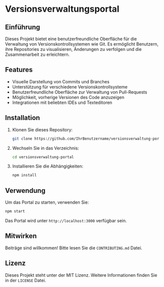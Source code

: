 # Versionsverwaltungsportal

## Einführung  
Dieses Projekt bietet eine benutzerfreundliche Oberfläche für die Verwaltung von Versionskontrollsystemen wie Git. Es ermöglicht Benutzern, ihre Repositories zu visualisieren, Änderungen zu verfolgen und die Zusammenarbeit zu erleichtern.

## Features  
- Visuelle Darstellung von Commits und Branches  
- Unterstützung für verschiedene Versionskontrollsysteme  
- Benutzerfreundliche Oberfläche zur Verwaltung von Pull-Requests  
- Möglichkeit, vorherige Versionen des Code anzuzeigen  
- Integrationen mit beliebten IDEs und Texteditoren  

## Installation  
1. Klonen Sie dieses Repository:  
   ```bash  
   git clone https://github.com/IhrBenutzername/versionsverwaltung-portal.git  
   ```  
2. Wechseln Sie in das Verzeichnis:  
   ```bash  
   cd versionsverwaltung-portal  
   ```  
3. Installieren Sie die Abhängigkeiten:  
   ```bash  
   npm install  
   ```  

## Verwendung  
Um das Portal zu starten, verwenden Sie:  
```bash  
npm start  
```  

Das Portal wird unter `http://localhost:3000` verfügbar sein.

## Mitwirken  
Beiträge sind willkommen! Bitte lesen Sie die `CONTRIBUTING.md` Datei.

## Lizenz  
Dieses Projekt steht unter der MIT Lizenz. Weitere Informationen finden Sie in der `LICENSE` Datei.